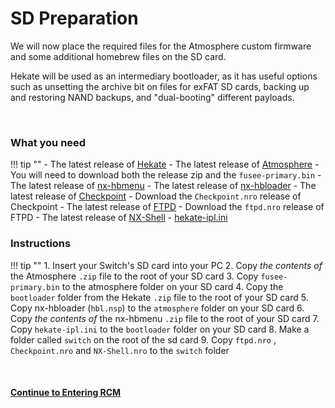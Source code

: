 # SD Preparation

We will now place the required files for the Atmosphere custom firmware and some additional homebrew files on the SD card.

Hekate will be used as an intermediary bootloader, as it has useful options such as unsetting the archive bit on files for exFAT SD cards, backing up and restoring NAND backups, and "dual-booting" different payloads.

&nbsp;

### What you need

!!! tip ""
    - The latest release of [Hekate](https://github.com/CTCaer/hekate/releases/)
    - The latest release of [Atmosphere](https://github.com/Atmosphere-NX/Atmosphere/releases) 
        - You will need to download both the release zip and the `fusee-primary.bin`
    - The latest release of [nx-hbmenu](https://github.com/switchbrew/nx-hbmenu/releases)
    - The latest release of [nx-hbloader](https://github.com/switchbrew/nx-hbloader/releases)
    - The latest release of [Checkpoint](https://github.com/FlagBrew/Checkpoint/releases)
	    - Download the `Checkpoint.nro` release of Checkpoint
    - The latest release of [FTPD](https://github.com/mtheall/ftpd/releases)
	    - Download the `ftpd.nro` release of FTPD
    - The latest release of [NX-Shell](https://github.com/joel16/NX-Shell/releases)
    - <a href="../../files/hekate_ipl.ini" download>hekate-ipl.ini</a>



### Instructions

!!! tip ""
    1. Insert your Switch's SD card into your PC
    2. Copy *the contents of* the Atmosphere `.zip` file to the root of your SD card
    3. Copy `fusee-primary.bin` to the atmosphere folder on your SD card
    4. Copy the `bootloader` folder from the Hekate `.zip` file to the root of your SD card
    5. Copy nx-hbloader (`hbl.nsp`) to the `atmosphere` folder on your SD card
    6. Copy *the contents of* the nx-hbmenu `.zip` file to the root of your SD card
    7. Copy `hekate-ipl.ini` to the `bootloader` folder on your SD card
    8. Make a folder called `switch` on the root of the sd card
    9. Copy `ftpd.nro` , `Checkpoint.nro` and `NX-Shell.nro` to the `switch` folder

&nbsp;

#### [Continue to Entering RCM <i class="fa fa-arrow-circle-right fa-lg"></i>](entering_rcm.md)

